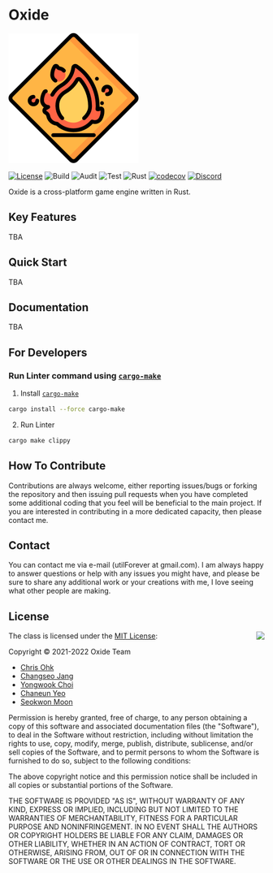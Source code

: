 # Oxide

<img src="./docs/logo.png" width=256 height=256 />

[![License](https://img.shields.io/badge/Licence-MIT-blue.svg)](https://github.com/OxideEngine/Oxide/blob/master/LICENSE) ![Build](https://github.com/OxideEngine/Oxide/workflows/Build/badge.svg) ![Audit](https://github.com/OxideEngine/Oxide/workflows/Audit/badge.svg) ![Test](https://github.com/OxideEngine/Oxide/workflows/Test/badge.svg) ![Rust](https://github.com/OxideEngine/Oxide/workflows/Rust/badge.svg) [![codecov](https://codecov.io/gh/OxideEngine/Oxide/branch/main/graph/badge.svg)](https://codecov.io/gh/OxideEngine/Oxide) [![Discord](https://img.shields.io/discord/799981980048949258.svg)](https://discord.gg/fAVE3yBENq)

Oxide is a cross-platform game engine written in Rust.

## Key Features

TBA

## Quick Start

TBA

## Documentation

TBA

## For Developers

### Run Linter command using [`cargo-make`](https://github.com/sagiegurari/cargo-make)

1. Install [`cargo-make`](https://github.com/sagiegurari/cargo-make)
```sh
cargo install --force cargo-make
```

2. Run Linter
```sh
cargo make clippy
```

## How To Contribute

Contributions are always welcome, either reporting issues/bugs or forking the repository and then issuing pull requests when you have completed some additional coding that you feel will be beneficial to the main project. If you are interested in contributing in a more dedicated capacity, then please contact me.

## Contact

You can contact me via e-mail (utilForever at gmail.com). I am always happy to answer questions or help with any issues you might have, and please be sure to share any additional work or your creations with me, I love seeing what other people are making.

## License

<img align="right" src="http://opensource.org/trademarks/opensource/OSI-Approved-License-100x137.png">

The class is licensed under the [MIT License](http://opensource.org/licenses/MIT):

Copyright &copy; 2021-2022 Oxide Team

- [Chris Ohk](http://www.github.com/utilForever)
- [Changseo Jang](https://github.com/BeLeap)
- [Yongwook Choi](https://github.com/hyp3rflow)
- [Chaneun Yeo](https://github.com/LuneFleurs)
- [Seokwon Moon](https://github.com/you4rin)

Permission is hereby granted, free of charge, to any person obtaining a copy of this software and associated documentation files (the "Software"), to deal in the Software without restriction, including without limitation the rights to use, copy, modify, merge, publish, distribute, sublicense, and/or sell copies of the Software, and to permit persons to whom the Software is furnished to do so, subject to the following conditions:

The above copyright notice and this permission notice shall be included in all copies or substantial portions of the Software.

THE SOFTWARE IS PROVIDED "AS IS", WITHOUT WARRANTY OF ANY KIND, EXPRESS OR IMPLIED, INCLUDING BUT NOT LIMITED TO THE WARRANTIES OF MERCHANTABILITY, FITNESS FOR A PARTICULAR PURPOSE AND NONINFRINGEMENT. IN NO EVENT SHALL THE AUTHORS OR COPYRIGHT HOLDERS BE LIABLE FOR ANY CLAIM, DAMAGES OR OTHER LIABILITY, WHETHER IN AN ACTION OF CONTRACT, TORT OR OTHERWISE, ARISING FROM, OUT OF OR IN CONNECTION WITH THE SOFTWARE OR THE USE OR OTHER DEALINGS IN THE SOFTWARE.
